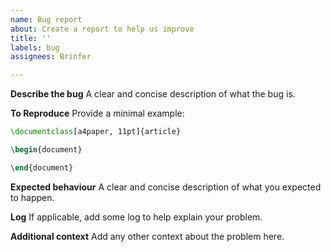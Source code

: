 ```yaml
---
name: Bug report
about: Create a report to help us improve
title: ''
labels: bug
assignees: Brinfer

---
```


**Describe the bug**
A clear and concise description of what the bug is.

**To Reproduce**
Provide a minimal example:

```latex
\documentclass[a4paper, 11pt]{article}

\begin{document}

\end{document}
```

**Expected behaviour**
A clear and concise description of what you expected to happen.

**Log**
If applicable, add some log to help explain your problem.

**Additional context**
Add any other context about the problem here.
